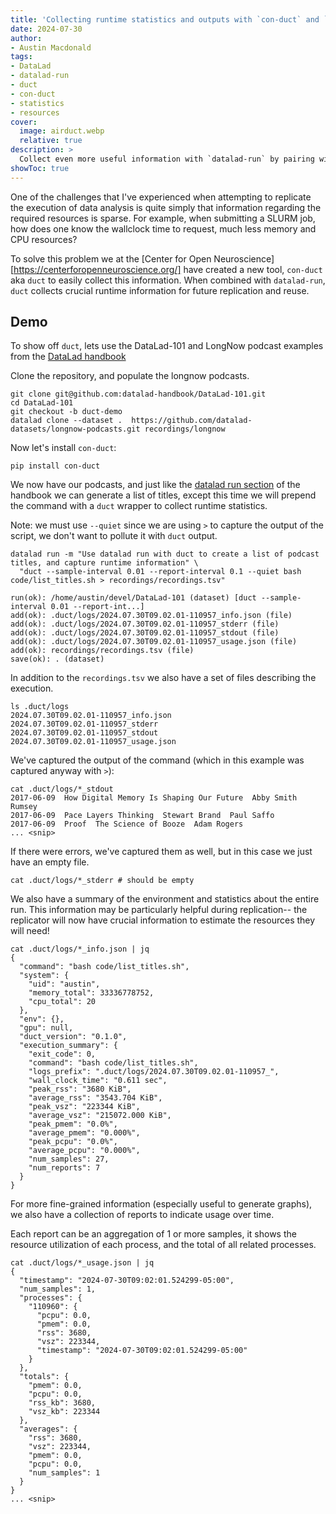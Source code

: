 ```yaml
---
title: 'Collecting runtime statistics and outputs with `con-duct` and `datalad-run`'
date: 2024-07-30
author:
- Austin Macdonald
tags:
- DataLad
- datalad-run
- duct
- con-duct
- statistics
- resources
cover:
  image: airduct.webp
  relative: true
description: >
  Collect even more useful information with `datalad-run` by pairing with `con-duct`
showToc: true
---
```


One of the challenges that I've experienced when attempting to replicate the execution of data analysis is quite simply that information regarding the required resources is sparse.
For example, when submitting a SLURM job, how does one know the wallclock time to request, much less memory and CPU resources?

To solve this problem we at the [Center for Open
Neuroscience][https://centerforopenneuroscience.org/] have created a new tool, `con-duct` aka
`duct` to easily collect this information.
When combined with `datalad-run`, `duct` collects crucial runtime information for future replication
and reuse. 

## Demo

To show off `duct`, lets use the DataLad-101 and LongNow podcast examples from the [DataLad handbook](https://handbook.datalad.org/en/latest/basics/101-105-install.html)

Clone the repository, and populate the longnow podcasts.
```
git clone git@github.com:datalad-handbook/DataLad-101.git
cd DataLad-101
git checkout -b duct-demo
datalad clone --dataset .  https://github.com/datalad-datasets/longnow-podcasts.git recordings/longnow
```

Now let's install `con-duct`:

```
pip install con-duct
```

We now have our podcasts, and just like the [datalad run section](https://handbook.datalad.org/en/latest/basics/101-108-run.html) of the handbook we can generate a list of titles, except this time we will prepend the command with a `duct` wrapper to collect runtime statistics.

Note: we must use `--quiet` since we are using `>` to capture the output of the script, we don't want to pollute it with `duct` output.

```
datalad run -m "Use datalad run with duct to create a list of podcast titles, and capture runtime information" \
  "duct --sample-interval 0.01 --report-interval 0.1 --quiet bash code/list_titles.sh > recordings/recordings.tsv"

run(ok): /home/austin/devel/DataLad-101 (dataset) [duct --sample-interval 0.01 --report-int...]
add(ok): .duct/logs/2024.07.30T09.02.01-110957_info.json (file)
add(ok): .duct/logs/2024.07.30T09.02.01-110957_stderr (file)
add(ok): .duct/logs/2024.07.30T09.02.01-110957_stdout (file)
add(ok): .duct/logs/2024.07.30T09.02.01-110957_usage.json (file)
add(ok): recordings/recordings.tsv (file)
save(ok): . (dataset)
```

In addition to the `recordings.tsv` we also have a set of files describing the execution.

```
ls .duct/logs
2024.07.30T09.02.01-110957_info.json
2024.07.30T09.02.01-110957_stderr
2024.07.30T09.02.01-110957_stdout
2024.07.30T09.02.01-110957_usage.json
```

We've captured the output of the command (which in this example was captured anyway with `>`):

```
cat .duct/logs/*_stdout
2017-06-09	How Digital Memory Is Shaping Our Future  Abby Smith Rumsey
2017-06-09	Pace Layers Thinking  Stewart Brand  Paul Saffo
2017-06-09	Proof  The Science of Booze  Adam Rogers
... <snip>
```

If there were errors, we've captured them as well, but in this case we just have an empty file.

```
cat .duct/logs/*_stderr # should be empty
```

We also have a summary of the environment and statistics about the entire run. 
This information may be particularly helpful during replication-- the replicator will now have crucial information to estimate the resources they will need!

```
cat .duct/logs/*_info.json | jq
{
  "command": "bash code/list_titles.sh",
  "system": {
    "uid": "austin",
    "memory_total": 33336778752,
    "cpu_total": 20
  },
  "env": {},
  "gpu": null,
  "duct_version": "0.1.0",
  "execution_summary": {
    "exit_code": 0,
    "command": "bash code/list_titles.sh",
    "logs_prefix": ".duct/logs/2024.07.30T09.02.01-110957_",
    "wall_clock_time": "0.611 sec",
    "peak_rss": "3680 KiB",
    "average_rss": "3543.704 KiB",
    "peak_vsz": "223344 KiB",
    "average_vsz": "215072.000 KiB",
    "peak_pmem": "0.0%",
    "average_pmem": "0.000%",
    "peak_pcpu": "0.0%",
    "average_pcpu": "0.000%",
    "num_samples": 27,
    "num_reports": 7
  }
}
```

For more fine-grained information (especially useful to generate graphs), we also have a collection of reports to indicate usage over time.

Each report can be an aggregation of 1 or more samples, it shows the resource utilization of each process, and the total of all related processes.
```
cat .duct/logs/*_usage.json | jq
{
  "timestamp": "2024-07-30T09:02:01.524299-05:00",
  "num_samples": 1,
  "processes": {
    "110960": {
      "pcpu": 0.0,
      "pmem": 0.0,
      "rss": 3680,
      "vsz": 223344,
      "timestamp": "2024-07-30T09:02:01.524299-05:00"
    }
  },
  "totals": {
    "pmem": 0.0,
    "pcpu": 0.0,
    "rss_kb": 3680,
    "vsz_kb": 223344
  },
  "averages": {
    "rss": 3680,
    "vsz": 223344,
    "pmem": 0.0,
    "pcpu": 0.0,
    "num_samples": 1
  }
}
... <snip>
```
